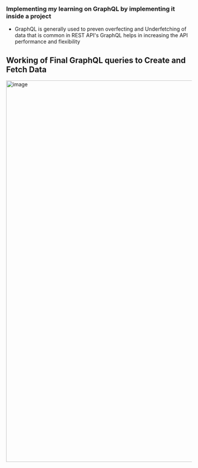 ### Implementing my learning on GraphQL by implementing it inside a project

* GraphQL is generally used to preven overfecting and Underfetching of data that is common in REST API's
GraphQL helps in increasing the API performance and flexibility

## Working of Final GraphQL queries to Create and Fetch Data

<img width="1919" height="1033" alt="image" src="https://github.com/user-attachments/assets/0ef9a13c-26df-401a-91de-3953fe04460b" />
